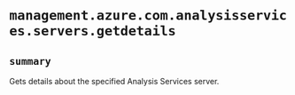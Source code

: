 # `management.azure.com.analysisservices.servers.getdetails`

## `summary`
Gets details about the specified Analysis Services server.


